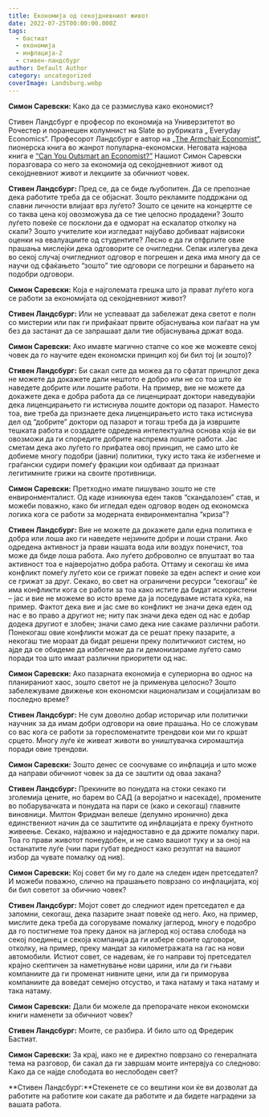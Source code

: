 ```yaml
---
title: Економија од секојдневниот живот
date: 2022-07-25T00:00:00.000Z
tags:
  - бастиат
  - економија
  - инфлација-2
  - стивен-ландсбург
author: Default Author
category: uncategorized
coverImage: Landsburg.webp
---
```


**Симон Саревски:** Како да се размислува како економист?

Стивен Ландсбург е професор по економија на Универзитетот во Рочестер и поранешен колумнист на Slate во рубриката „ Everyday Economics“. Професорот Ландсбург е автор на [„The Armchair Economist“](https://www.amazon.com/Armchair-Economist-Economics-Everyday-Life/dp/1451651732), пионерска книга во жанрот популарнa-економски. Неговата најнова книга е [“Can You Outsmart an Economist?”](https://www.amazon.com/Can-You-Outsmart-Economist-Puzzles-ebook/dp/B0795DRM3L#:~:text=Steven%20Landsburg%2C%20acclaimed%20author%20of,subject's%20key%20concepts%20and%20pitfalls.) Нашиот Симон Саревски поразговара со него за eкономија од секојдневниот живот од секојдневниот живот и лекциите за обичниот човек.

**Стивен Ландсбург:** Пред се, да се биде љубопитен. Да се препознае дека работите треба да се објаснат. Зошто рекламите поддржани од славни личности влијаат врз луѓето? Зошто се цените на концертте се со таква цена кој овозможува да се тие целосно продадени? Зошто луѓето повеќе се посклони да е одморат на ескалатор отколку на скали? Зошто учителите кои изгледаат најубаво добиваат највисоки оценки на евалуациите од студентите? Лесно е да ги отфрлите овие прашања мислејќи дека одговорите се очигледни. Сепак излегува дека во секој случај очигледниот одговор е погрешен и дека има многу да се научи од сфаќањето “зошто” тие одговори се погрешни и барањето на подобри одговори.

**Симон Саревски:** Која е најголемата грешка што ја прават луѓето кога се работи за економијата од секојдневниот живот?

**Стивен Ландсбург:** Или не успеаваат да забележат дека светот е полн со мистерии или пак ги прифаќаат првите објаснувања кои паѓаат на ум без да застанат да се запрашаат дали тие објаснувања држат вода.

**Симон Саревски:** Ако имавте магично стапче со кое же можевте секој човек да го научите еден економски принцип кој би бил тој (и зошто)?

**Стивен Ландсбург:** Би сакал сите да можеа да го сфатат принцпот дека не можете да докажете дали нештото е добро или не со тоа што ќе наведете добрите или лошите работи. На пример, вие не можете да докажете дека е добра работа да се лиценцираат доктори наведувајќи дека лиценцирањето ги истиснува лошите доктори од пазарот. Наместо тоа, вие треба да признаете дека лиценцирањето исто така истиснува дел од “добрите” доктори од пазарот и тогаш треба да ја извршите тешката работа и создадете одредена интелектуална основа која ќе ви овозможи да ги споредите добрите наспрема лошите работи. Јас сметам дека ако луѓето го прифатеа овој принцип, не само што ќе добиеме многу подобри (јавни) политики, туку исто така ќе избегнеме и граѓански судири помеѓу фракции кои одбиваат да признаат легитимните грижи на своите противници.

**Симон Саревски:** Претходно имате пишувано зошто не сте енвиронменталист. Од каде изникнува еден таков “скандалозен” став, и можеби поважно, како би игледал еден одговор воден од економска логика кога се работи за модерната енвиронментална “криза”?

**Стивен Ландсбург:** Вие не можете да докажете дали една политика е добра или лоша ако ги наведете нејзините добри и лоши страни. Ако одредена активност ја прави нашата вода или воздух понечист, тоа може да биде лоша работа. Ако луѓето доброволно се впуштаат во таа активност тоа е најверојатно добра работа. Оттаму и секогаш ќе има конфликт помеѓу луѓето кои се грижат повеќе за еден аспект и оние кои се грижат за друг. Секако, во свет на ограничени ресурси “секогаш” ќе има конфликти кога се работи за тоа како истите да бидат искористени – јас и вие не можеме во исто време да ја поседуваме истата куќа, на пример. Фактот дека вие и јас сме во конфликт не значи дека еден од нас е во право а другиот не; ниту пак значи дека еден од нас е добар додека другиот е злобен; значи само дека ние сакаме различни работи. Понекогаш овие конфликти можат да се решат преку пазарите, а некогаш тие мораат да бидат решени преку политичкиот систем, но ајде да се обидеме да избегнеме да ги демонизираме луѓето само поради тоа што имаат различни приоритети од нас.

**Симон Саревски:** Ако пазарната економија е супериорна во однос на планираниот хаос, зошто светот не ја применува целосно? Зошто забележуваме движење кон економски национализам и социјализам во последно време?

**Стивен Ландсбург:** Не сум доволно добар историчар или политички научник за да имам добри одговори на овие прашања. Но се сложувам со вас кога се работи за гореспоменатите трендови кои ми го кршат срцето. Многу луѓе ќе живеат животи во уништувачка сиромаштија поради овие трендови.

**Симон Саревски:** Зошто денес се соочуваме со инфлација и што може да направи обичниот човек за да се заштити од оваа закана?

**Стивен Ландсбург:** Прекините во понудата на стоки секако ги зголемија цените, но барем во САД (а веројатно и насекаде), промените во побарувачката и понудата на пари се (како и секогаш) главните виновници. Милтон Фридман велеше (делумно иронично) дека единствениот начин да се заштитите од инфлацијата е преку бунтното живеење. Секако, најважно и наједноставно е да држите помалку пари. Тоа го прави животот понеудобен, и не само вашиот туку и за оној на останатите луѓе (чии пари губат вредност како резултат на вашиот избор да чувате помалку од нив).

**Симон Саревски:** Кој совет би му го дале на следен иден претседател? И можеби поважно, слично на прашањето поврзано со инфлацијата, кој  би бил советот за обичнио човек?

**Стивен Ландсбург:** Мојот совет до следниот иден претседател е да запомни, секогаш, дека пазарите знаат повеќе од него. Ако, на пример, мислите дека треба да согоруваме помалку јаглерод, многу е подобро да го постигнеме тоа преку данок на јаглерод кој остава слобода на секој поединец и секоја компанија да ги избере своите одговори, отколку, на пример, преку мандат за километражата на гас на нови автомобили. Истиот совет, се надевам, ќе го направи тој претседател крајно скептичен за наметнување нови царини, или да ги гњави компаниите да ги променат нивните цени, или да ги приморува компаниите да воведат семејно отсуство, и така натаму и така натаму и така натаму.

**Симон Саревски:** Дали би можеле да препорачате некои економски книги наменети за обичниот човек?

**Стивен Ландсбург:** Моите, се разбира. И било што од Фредерик Бастиат.

**Симон Саревски:** За крај, иако не е директно поврзано со генералната тема на разговор, би сакал да ги завршам моите интервјуа со следново: Како да се најде слободата во неслободен свет?

**Стивен Ландсбург:**Стекенете се со вештини кои ќе ви дозволат да работите на работите кои сакате да работите и да бидете наградени за вашата работа.
